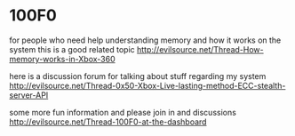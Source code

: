 # 100F0

for people who need help understanding memory and how it works on the system this is a good related topic
http://evilsource.net/Thread-How-memory-works-in-Xbox-360

here is a discussion forum for talking about stuff regarding my system
http://evilsource.net/Thread-0x50-Xbox-Live-lasting-method-ECC-stealth-server-API

some more fun information and please join in and discussions
http://evilsource.net/Thread-100F0-at-the-dashboard
